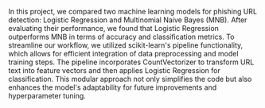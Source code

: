 In this project, 
we compared two machine learning models for phishing URL detection: Logistic Regression and Multinomial Naive Bayes (MNB). After evaluating their performance,
we found that Logistic Regression outperforms MNB in terms of accuracy and classification metrics. To streamline our workflow, we utilized scikit-learn's pipeline functionality, 
which allows for efficient integration of data preprocessing and model training steps. The pipeline incorporates CountVectorizer to transform URL text into feature vectors and 
then applies Logistic Regression for classification. This modular approach not only simplifies the code but also enhances the model's adaptability for future improvements and hyperparameter tuning.
